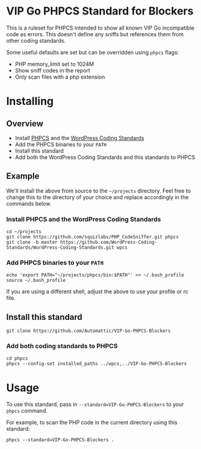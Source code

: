 # VIP Go PHPCS Standard for Blockers

This is a ruleset for PHPCS intended to show all known VIP Go incompatible code as errors. This doesn't define any sniffs but references them from other coding standards.

Some useful defaults are set but can be overridden using `phpcs` flags:

* PHP memory_limit set to 1024M
* Show sniff codes in the report
* Only scan files with a php extension

# Installing

## Overview

* Install [PHPCS](https://github.com/squizlabs/PHP_CodeSniffer) and the [WordPress Coding Standards](https://github.com/WordPress-Coding-Standards/WordPress-Coding-Standards)
* Add the PHPCS binaries to your `PATH`
* Install this standard
* Add both the WordPress Coding Standards and this standards to PHPCS

## Example

We'll install the above from source to the `~/projects` directory. Feel free to change this to the directory of your choice and replace accordingly in the commands below.

### Install PHPCS and the WordPress Coding Standards

```
cd ~/projects
git clone https://github.com/squizlabs/PHP_CodeSniffer.git phpcs
git clone -b master https://github.com/WordPress-Coding-Standards/WordPress-Coding-Standards.git wpcs
```

### Add PHPCS binaries to your `PATH`

```
echo 'export PATH="~/projects/phpcs/bin:$PATH"' >> ~/.bash_profile
source ~/.bash_profile
```
If you are using a different shell, adjust the above to use your profile or rc file.

## Install this standard

```
git clone https://github.com/Automattic/VIP-Go-PHPCS-Blockers
```

### Add both coding standards to PHPCS

```
cd phpcs
phpcs --config-set installed_paths ../wpcs,../VIP-Go-PHPCS-Blockers
```

# Usage

To use this standard, pass in `--standard=VIP-Go-PHPCS-Blockers` to your `phpcs` command. 

For example, to scan the PHP code in the current directory using this standard:
```
phpcs --standard=VIP-Go-PHPCS-Blockers .
```

